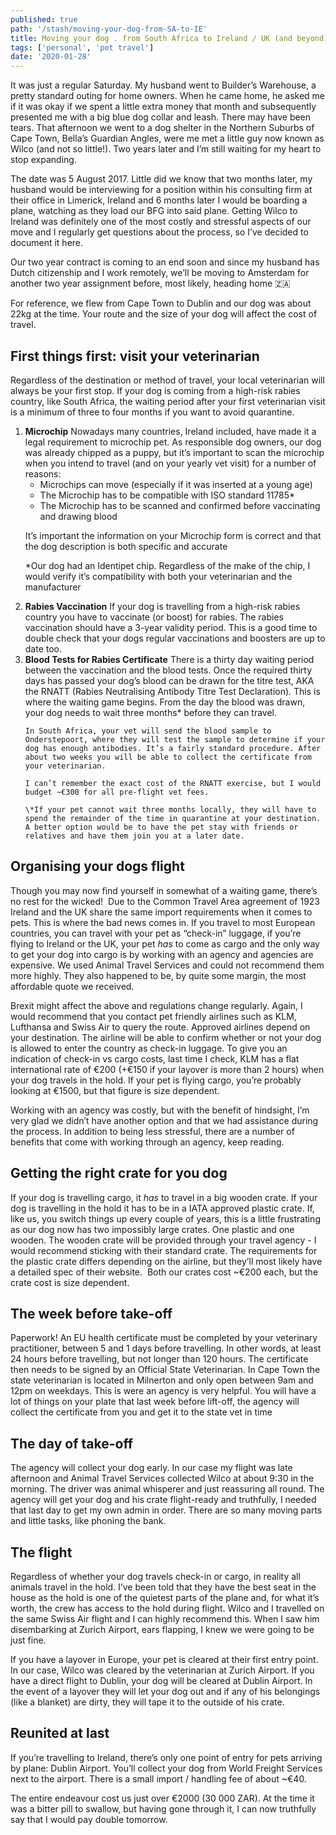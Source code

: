 ```yaml
---
published: true
path: '/stash/moving-your-dog-from-SA-to-IE'
title: Moving your dog . from South Africa to Ireland / UK (and beyond)
tags: ['personal', 'pet travel']
date: '2020-01-28'
---
```


It was just a regular Saturday. My husband went to Builder’s Warehouse, a pretty standard outing for home owners. When he came home, he asked me if it was okay if we spent a little extra money that month and subsequently presented me with a big blue dog collar and leash. There may have been tears. That afternoon we went to a dog shelter in the Northern Suburbs of Cape Town, Bella’s Guardian Angles, were me met a little guy now known as Wilco (and not so little!). Two years later and I’m still waiting for my heart to stop expanding.

The date was 5 August 2017. Little did we know that two months later, my husband would be interviewing for a position within his consulting firm at their office in Limerick, Ireland and 6 months later I would be boarding a plane, watching as they load our BFG into said plane. Getting Wilco to Ireland was definitely one of the most costly and stressful aspects of our move and I regularly get questions about the process, so I’ve decided to document it here.

Our two year contract is coming to an end soon and since my husband has Dutch citizenship and I work remotely, we’ll be moving to Amsterdam for another two year assignment before, most likely, heading home 🇿🇦

For reference, we flew from Cape Town to Dublin and our dog was about 22kg at the time. Your route and the size of your dog will affect the cost of travel.

## First things first: visit your veterinarian

Regardless of the destination or method of travel, your local veterinarian will always be your first stop. If your dog is coming from a high-risk rabies country, like South Africa, the waiting period after your first veterinarian visit is a minimum of three to four months if you want to avoid quarantine.

<ol>
  <li>
    <b>Microchip</b> 
    Nowadays many countries, Ireland included, have made it a legal requirement to microchip pet. As responsible dog owners, our dog was already chipped as a puppy, but it’s important to scan the microchip when you intend to travel (and on your yearly vet visit) for a number of reasons:
  
  <ul>
    <li>Microchips can move (especially if it was inserted at a young age)</li>
    <li>The Microchip has to be compatible with ISO standard 11785*</li>
    <li>The Microchip has to be scanned and confirmed before vaccinating and drawing blood</li>
  </ul>

It’s important the information on your Microchip form is correct and that the dog description is both specific and accurate

\*Our dog had an Identipet chip. Regardless of the make of the chip, I would verify it’s compatibility with both your veterinarian and the manufacturer

  </li>

  <li>
    <b>Rabies Vaccination</b>
    If your dog is travelling from a high-risk rabies country you have to vaccinate (or boost) for rabies. The rabies vaccination should have a 3-year validity period. This is a good time to double check that your dogs regular vaccinations and boosters are up to date too.
  </li>
  <li>
    <b>Blood Tests for Rabies Certificate</b>
    There is a thirty day waiting period between the vaccination and the blood tests. Once the required thirty days has passed your dog’s blood can be drawn for the titre test, AKA the RNATT (Rabies Neutralising Antibody Titre Test Declaration). This is where the waiting game begins. From the day the blood was drawn, your dog needs to wait three months* before they can travel.

    In South Africa, your vet will send the blood sample to Onderstepoort, where they will test the sample to determine if your dog has enough antibodies. It’s a fairly standard procedure. After about two weeks you will be able to collect the certificate from your veterinarian.

    I can’t remember the exact cost of the RNATT exercise, but I would budget ~€300 for all pre-flight vet fees.

    \*If your pet cannot wait three months locally, they will have to spend the remainder of the time in quarantine at your destination. A better option would be to have the pet stay with friends or relatives and have them join you at a later date.

  </li>
</ol>

## Organising your dogs flight

Though you may now find yourself in somewhat of a waiting game, there’s no rest for the wicked!  Due to the Common Travel Area agreement of 1923 Ireland and the UK share the same import requirements when it comes to pets. This is where the bad news comes in. If you travel to most European countries, you can travel with your pet as “check-in” luggage, if you’re flying to Ireland or the UK, your pet _has_ to come as cargo and the only way to get your dog into cargo is by working with an agency and agencies are expensive. We used Animal Travel Services and could not recommend them more highly. They also happened to be, by quite some margin, the most affordable quote we received.

Brexit might affect the above and regulations change regularly. Again, I would recommend that you contact pet friendly airlines such as KLM, Lufthansa and Swiss Air to query the route. Approved airlines depend on your destination. The airline will be able to confirm whether or not your dog is allowed to enter the country as check-in luggage. To give you an indication of check-in vs cargo costs, last time I check, KLM has a flat international rate of €200 (+€150 if your layover is more than 2 hours) when your dog travels in the hold. If your pet is flying cargo, you’re probably looking at €1500, but that figure is size dependent.

Working with an agency was costly, but with the benefit of hindsight, I’m very glad we didn’t have another option and that we had assistance during the process. In addition to being less stressful, there are a number of benefits that come with working through an agency, keep reading.

## Getting the right crate for you dog

If your dog is travelling cargo, it _has_ to travel in a big wooden crate. If your dog is travelling in the hold it has to be in a IATA approved plastic crate. If, like us, you switch things up every couple of years, this is a little frustrating as our dog now has two impossibly large crates. One plastic and one wooden. The wooden crate will be provided through your travel agency - I would recommend sticking with their standard crate. The requirements for the plastic crate differs depending on the airline, but they’ll most likely have a detailed spec of their website.  Both our crates cost ~€200 each, but the crate cost is size dependent.

## The week before take-off

Paperwork! An EU health certificate must be completed by your veterinary practitioner, between 5 and 1 days before travelling. In other words, at least 24 hours before travelling, but not longer than 120 hours. The certificate then needs to be signed by an Official State Veterinarian. In Cape Town the state veterinarian is located in Milnerton and only open between 9am and 12pm on weekdays. This is were an agency is very helpful. You will have a lot of things on your plate that last week before lift-off, the agency will collect the certificate from you and get it to the state vet in time

## The day of take-off

The agency will collect your dog early. In our case my flight was late afternoon and Animal Travel Services collected Wilco at about 9:30 in the morning. The driver was animal whisperer and just reassuring all round. The agency will get your dog and his crate flight-ready and truthfully, I needed that last day to get my own admin in order. There are so many moving parts and little tasks, like phoning the bank.

## The flight

Regardless of whether your dog travels check-in or cargo, in reality all animals travel in the hold. I’ve been told that they have the best seat in the house as the hold is one of the quietest parts of the plane and, for what it’s worth, the crew has access to the hold during flight. Wilco and I travelled on the same Swiss Air flight and I can highly recommend this. When I saw him disembarking at Zurich Airport, ears flapping, I knew we were going to be just fine.

If you have a layover in Europe, your pet is cleared at their first entry point. In our case, Wilco was cleared by the veterinarian at Zurich Airport. If you have a direct flight to Dublin, your dog will be cleared at Dublin Airport. In the event of a layover they will let your dog out and if any of his belongings (like a blanket) are dirty, they will tape it to the outside of his crate.

## Reunited at last

If you’re travelling to Ireland, there’s only one point of entry for pets arriving by plane: Dublin Airport. You’ll collect your dog from World Freight Services next to the airport. There is a small import / handling fee of about ~€40.

The entire endeavour cost us just over €2000 (30 000 ZAR). At the time it was a bitter pill to swallow, but having gone through it, I can now truthfully say that I would pay double tomorrow.
